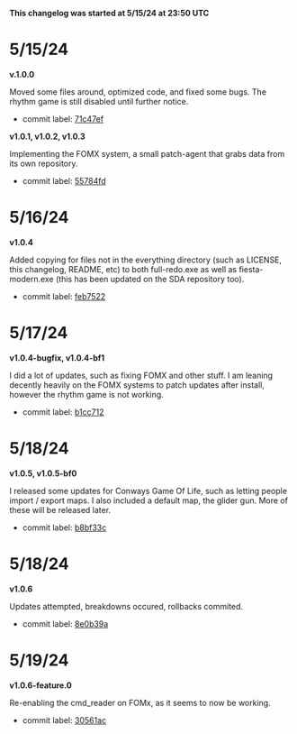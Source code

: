 **This changelog was started at 5/15/24 at 23:50 UTC**

# 5/15/24
**v.1.0.0**

Moved some files around, optimized code, and fixed some bugs. The rhythm game is still disabled until further notice. 
- commit label: [71c47ef](https://github.com/SketchedDoughnut/SDA-src/commit/71c47efb48474a1b1592015df1800b3d99122c8c)

**v1.0.1, v1.0.2, v1.0.3**

Implementing the FOMX system, a small patch-agent that grabs data from its own repository.
- commit label: [55784fd](https://github.com/SketchedDoughnut/SDA-src/commit/55784fdc090d7677c69eb0d199cb0b241efba0e5)

# 5/16/24
**v1.0.4**

Added copying for files not in the everything directory (such as LICENSE, this changelog, README, etc) to both full-redo.exe as well as fiesta-modern.exe (this has been updated on the SDA repository too).
- commit label: [feb7522](https://github.com/SketchedDoughnut/SDA-src/commit/feb752286b83275c9ac4f12fffad8137e2714c05)

# 5/17/24
**v1.0.4-bugfix, v1.0.4-bf1**

I did a lot of updates, such as fixing FOMX and other stuff. I am leaning decently heavily on the FOMX systems to patch updates after install, however the rhythm game is not working.
- commit label: [b1cc712](https://github.com/SketchedDoughnut/SDA-src/commit/b1cc71224b90f79a5c4c4186ea8873eef4ccfec3)

# 5/18/24
**v1.0.5, v1.0.5-bf0**

I released some updates for Conways Game Of Life, such as letting people import / export maps. I also included a default map, the glider gun. More of these will be released later.
- commit label: [b8bf33c](https://github.com/SketchedDoughnut/SDA-src/commit/b8bf33c3f03c738cb92c1aa848fddab0a29c54af)

# 5/18/24
**v1.0.6**

Updates attempted, breakdowns occured, rollbacks commited.
- commit label: [8e0b39a](https://github.com/SketchedDoughnut/SDA-src/commit/8e0b39a880cc2de35f659d0a58e0ec88ed1f94db)

# 5/19/24
**v1.0.6-feature.0**

Re-enabling the cmd_reader on FOMx, as it seems to now be working.
- commit label: [30561ac](https://github.com/SketchedDoughnut/SDA-src/commit/30561acf7ebce1d78b38b85ad2830859810846f5)

